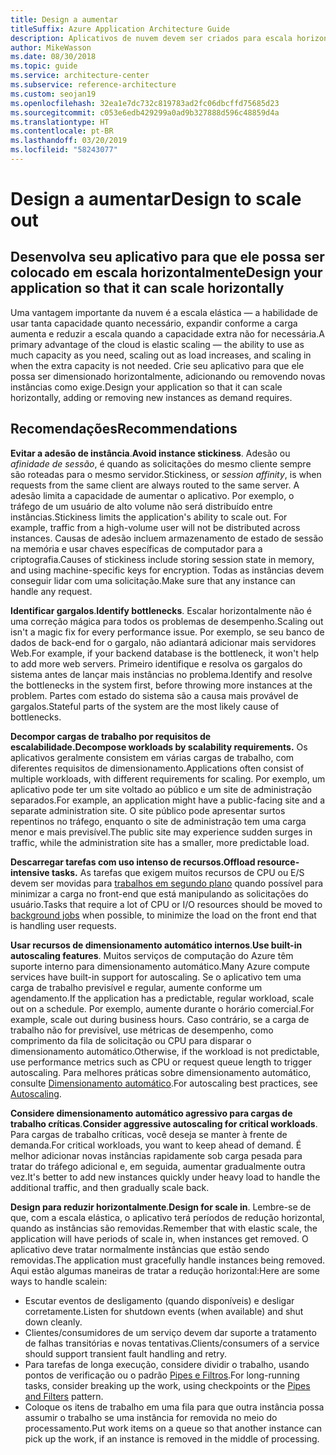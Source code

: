 ```yaml
---
title: Design a aumentar
titleSuffix: Azure Application Architecture Guide
description: Aplicativos de nuvem devem ser criados para escala horizontal.
author: MikeWasson
ms.date: 08/30/2018
ms.topic: guide
ms.service: architecture-center
ms.subservice: reference-architecture
ms.custom: seojan19
ms.openlocfilehash: 32ea1e7dc732c819783ad2fc06dbcffd75685d23
ms.sourcegitcommit: c053e6edb429299a0ad9b327888d596c48859d4a
ms.translationtype: HT
ms.contentlocale: pt-BR
ms.lasthandoff: 03/20/2019
ms.locfileid: "58243077"
---
```

# <a name="design-to-scale-out"></a><span data-ttu-id="3e0d4-103">Design a aumentar</span><span class="sxs-lookup"><span data-stu-id="3e0d4-103">Design to scale out</span></span>

## <a name="design-your-application-so-that-it-can-scale-horizontally"></a><span data-ttu-id="3e0d4-104">Desenvolva seu aplicativo para que ele possa ser colocado em escala horizontalmente</span><span class="sxs-lookup"><span data-stu-id="3e0d4-104">Design your application so that it can scale horizontally</span></span>

<span data-ttu-id="3e0d4-105">Uma vantagem importante da nuvem é a escala elástica &mdash; a habilidade de usar tanta capacidade quanto necessário, expandir conforme a carga aumenta e reduzir a escala quando a capacidade extra não for necessária.</span><span class="sxs-lookup"><span data-stu-id="3e0d4-105">A primary advantage of the cloud is elastic scaling &mdash; the ability to use as much capacity as you need, scaling out as load increases, and scaling in when the extra capacity is not needed.</span></span> <span data-ttu-id="3e0d4-106">Crie seu aplicativo para que ele possa ser dimensionado horizontalmente, adicionando ou removendo novas instâncias como exige.</span><span class="sxs-lookup"><span data-stu-id="3e0d4-106">Design your application so that it can scale horizontally, adding or removing new instances as demand requires.</span></span>

## <a name="recommendations"></a><span data-ttu-id="3e0d4-107">Recomendações</span><span class="sxs-lookup"><span data-stu-id="3e0d4-107">Recommendations</span></span>

<span data-ttu-id="3e0d4-108">**Evitar a adesão de instância**.</span><span class="sxs-lookup"><span data-stu-id="3e0d4-108">**Avoid instance stickiness**.</span></span> <span data-ttu-id="3e0d4-109">Adesão ou *afinidade de sessão*, é quando as solicitações do mesmo cliente sempre são roteadas para o mesmo servidor.</span><span class="sxs-lookup"><span data-stu-id="3e0d4-109">Stickiness, or *session affinity*, is when requests from the same client are always routed to the same server.</span></span> <span data-ttu-id="3e0d4-110">A adesão limita a capacidade de aumentar o aplicativo. Por exemplo, o tráfego de um usuário de alto volume não será distribuído entre instâncias.</span><span class="sxs-lookup"><span data-stu-id="3e0d4-110">Stickiness limits the application's ability to scale out. For example, traffic from a high-volume user will not be distributed across instances.</span></span> <span data-ttu-id="3e0d4-111">Causas de adesão incluem armazenamento de estado de sessão na memória e usar chaves específicas de computador para a criptografia.</span><span class="sxs-lookup"><span data-stu-id="3e0d4-111">Causes of stickiness include storing session state in memory, and using machine-specific keys for encryption.</span></span> <span data-ttu-id="3e0d4-112">Todas as instâncias devem conseguir lidar com uma solicitação.</span><span class="sxs-lookup"><span data-stu-id="3e0d4-112">Make sure that any instance can handle any request.</span></span>

<span data-ttu-id="3e0d4-113">**Identificar gargalos**.</span><span class="sxs-lookup"><span data-stu-id="3e0d4-113">**Identify bottlenecks**.</span></span> <span data-ttu-id="3e0d4-114">Escalar horizontalmente não é uma correção mágica para todos os problemas de desempenho.</span><span class="sxs-lookup"><span data-stu-id="3e0d4-114">Scaling out isn't a magic fix for every performance issue.</span></span> <span data-ttu-id="3e0d4-115">Por exemplo, se seu banco de dados de back-end for o gargalo, não adiantará adicionar mais servidores Web.</span><span class="sxs-lookup"><span data-stu-id="3e0d4-115">For example, if your backend database is the bottleneck, it won't help to add more web servers.</span></span> <span data-ttu-id="3e0d4-116">Primeiro identifique e resolva os gargalos do sistema antes de lançar mais instâncias no problema.</span><span class="sxs-lookup"><span data-stu-id="3e0d4-116">Identify and resolve the bottlenecks in the system first, before throwing more instances at the problem.</span></span> <span data-ttu-id="3e0d4-117">Partes com estado do sistema são a causa mais provável de gargalos.</span><span class="sxs-lookup"><span data-stu-id="3e0d4-117">Stateful parts of the system are the most likely cause of bottlenecks.</span></span>

<span data-ttu-id="3e0d4-118">**Decompor cargas de trabalho por requisitos de escalabilidade.**</span><span class="sxs-lookup"><span data-stu-id="3e0d4-118">**Decompose workloads by scalability requirements.**</span></span>  <span data-ttu-id="3e0d4-119">Os aplicativos geralmente consistem em várias cargas de trabalho, com diferentes requisitos de dimensionamento.</span><span class="sxs-lookup"><span data-stu-id="3e0d4-119">Applications often consist of multiple workloads, with different requirements for scaling.</span></span> <span data-ttu-id="3e0d4-120">Por exemplo, um aplicativo pode ter um site voltado ao público e um site de administração separados.</span><span class="sxs-lookup"><span data-stu-id="3e0d4-120">For example, an application might have a public-facing site and a separate administration site.</span></span> <span data-ttu-id="3e0d4-121">O site público pode apresentar surtos repentinos no tráfego, enquanto o site de administração tem uma carga menor e mais previsível.</span><span class="sxs-lookup"><span data-stu-id="3e0d4-121">The public site may experience sudden surges in traffic, while the administration site has a smaller, more predictable load.</span></span>

<span data-ttu-id="3e0d4-122">**Descarregar tarefas com uso intenso de recursos.**</span><span class="sxs-lookup"><span data-stu-id="3e0d4-122">**Offload resource-intensive tasks.**</span></span> <span data-ttu-id="3e0d4-123">As tarefas que exigem muitos recursos de CPU ou E/S devem ser movidas para [trabalhos em segundo plano][background-jobs] quando possível para minimizar a carga no front-end que está manipulando as solicitações do usuário.</span><span class="sxs-lookup"><span data-stu-id="3e0d4-123">Tasks that require a lot of CPU or I/O resources should be moved to [background jobs][background-jobs] when possible, to minimize the load on the front end that is handling user requests.</span></span>

<span data-ttu-id="3e0d4-124">**Usar recursos de dimensionamento automático internos**.</span><span class="sxs-lookup"><span data-stu-id="3e0d4-124">**Use built-in autoscaling features**.</span></span> <span data-ttu-id="3e0d4-125">Muitos serviços de computação do Azure têm suporte interno para dimensionamento automático.</span><span class="sxs-lookup"><span data-stu-id="3e0d4-125">Many Azure compute services have built-in support for autoscaling.</span></span> <span data-ttu-id="3e0d4-126">Se o aplicativo tem uma carga de trabalho previsível e regular, aumente conforme um agendamento.</span><span class="sxs-lookup"><span data-stu-id="3e0d4-126">If the application has a predictable, regular workload, scale out on a schedule.</span></span> <span data-ttu-id="3e0d4-127">Por exemplo, aumente durante o horário comercial.</span><span class="sxs-lookup"><span data-stu-id="3e0d4-127">For example, scale out during business hours.</span></span> <span data-ttu-id="3e0d4-128">Caso contrário, se a carga de trabalho não for previsível, use métricas de desempenho, como comprimento da fila de solicitação ou CPU para disparar o dimensionamento automático.</span><span class="sxs-lookup"><span data-stu-id="3e0d4-128">Otherwise, if the workload is not predictable, use performance metrics such as CPU or request queue length to trigger autoscaling.</span></span> <span data-ttu-id="3e0d4-129">Para melhores práticas sobre dimensionamento automático, consulte [Dimensionamento automático][autoscaling].</span><span class="sxs-lookup"><span data-stu-id="3e0d4-129">For autoscaling best practices, see [Autoscaling][autoscaling].</span></span>

<span data-ttu-id="3e0d4-130">**Considere dimensionamento automático agressivo para cargas de trabalho críticas**.</span><span class="sxs-lookup"><span data-stu-id="3e0d4-130">**Consider aggressive autoscaling for critical workloads**.</span></span> <span data-ttu-id="3e0d4-131">Para cargas de trabalho críticas, você deseja se manter à frente de demanda.</span><span class="sxs-lookup"><span data-stu-id="3e0d4-131">For critical workloads, you want to keep ahead of demand.</span></span> <span data-ttu-id="3e0d4-132">É melhor adicionar novas instâncias rapidamente sob carga pesada para tratar do tráfego adicional e, em seguida, aumentar gradualmente outra vez.</span><span class="sxs-lookup"><span data-stu-id="3e0d4-132">It's better to add new instances quickly under heavy load to handle the additional traffic, and then gradually scale back.</span></span>

<span data-ttu-id="3e0d4-133">**Design para reduzir horizontalmente**.</span><span class="sxs-lookup"><span data-stu-id="3e0d4-133">**Design for scale in**.</span></span>  <span data-ttu-id="3e0d4-134">Lembre-se de que, com a escala elástica, o aplicativo terá períodos de redução horizontal, quando as instâncias são removidas.</span><span class="sxs-lookup"><span data-stu-id="3e0d4-134">Remember that with elastic scale, the application will have periods of scale in, when instances get removed.</span></span> <span data-ttu-id="3e0d4-135">O aplicativo deve tratar normalmente instâncias que estão sendo removidas.</span><span class="sxs-lookup"><span data-stu-id="3e0d4-135">The application must gracefully handle instances being removed.</span></span> <span data-ttu-id="3e0d4-136">Aqui estão algumas maneiras de tratar a redução horizontal:</span><span class="sxs-lookup"><span data-stu-id="3e0d4-136">Here are some ways to handle scalein:</span></span>

- <span data-ttu-id="3e0d4-137">Escutar eventos de desligamento (quando disponíveis) e desligar corretamente.</span><span class="sxs-lookup"><span data-stu-id="3e0d4-137">Listen for shutdown events (when available) and shut down cleanly.</span></span>
- <span data-ttu-id="3e0d4-138">Clientes/consumidores de um serviço devem dar suporte a tratamento de falhas transitórias e novas tentativas.</span><span class="sxs-lookup"><span data-stu-id="3e0d4-138">Clients/consumers of a service should support transient fault handling and retry.</span></span>
- <span data-ttu-id="3e0d4-139">Para tarefas de longa execução, considere dividir o trabalho, usando pontos de verificação ou o padrão [Pipes e Filtros][pipes-filters-pattern].</span><span class="sxs-lookup"><span data-stu-id="3e0d4-139">For long-running tasks, consider breaking up the work, using checkpoints or the [Pipes and Filters][pipes-filters-pattern] pattern.</span></span>
- <span data-ttu-id="3e0d4-140">Coloque os itens de trabalho em uma fila para que outra instância possa assumir o trabalho se uma instância for removida no meio do processamento.</span><span class="sxs-lookup"><span data-stu-id="3e0d4-140">Put work items on a queue so that another instance can pick up the work, if an instance is removed in the middle of processing.</span></span>

<!-- links -->

[autoscaling]: ../../best-practices/auto-scaling.md
[background-jobs]: ../../best-practices/background-jobs.md
[pipes-filters-pattern]: ../../patterns/pipes-and-filters.md
